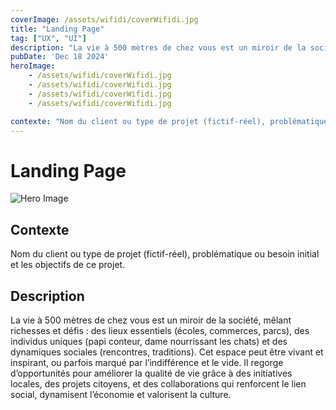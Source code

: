 ```yaml
---
coverImage: /assets/wifidi/coverWifidi.jpg
title: "Landing Page"
tag: ["UX", "UI"]
description: "La vie à 500 mètres de chez vous est un miroir de la société, mêlant richesses et défis : des lieux essentiels (écoles, commerces, parcs), des individus uniques (papi conteur, dame nourrissant les chats) et des dynamiques sociales (rencontres, traditions). Cet espace peut être vivant et inspirant, ou parfois marqué par l’indifférence et le vide. Il regorge d’opportunités pour améliorer la qualité de vie grâce à des initiatives locales, des projets citoyens, et des collaborations qui renforcent le lien social, dynamisent l’économie et valorisent la culture."
pubDate: 'Dec 18 2024'
heroImage:
    - /assets/wifidi/coverWifidi.jpg
    - /assets/wifidi/coverWifidi.jpg
    - /assets/wifidi/coverWifidi.jpg
    - /assets/wifidi/coverWifidi.jpg

contexte: "Nom du client ou type de projet (fictif-réel), problématique ou besoin initial et les objectifs de ce projet"
---
```


# Landing Page

![Hero Image](/assets/wifidi/coverWifidi.jpg)

## Contexte
Nom du client ou type de projet (fictif-réel), problématique ou besoin initial et les objectifs de ce projet.

## Description

La vie à 500 mètres de chez vous est un miroir de la société, mêlant richesses et défis : des lieux essentiels (écoles, commerces, parcs), des individus uniques (papi conteur, dame nourrissant les chats) et des dynamiques sociales (rencontres, traditions). Cet espace peut être vivant et inspirant, ou parfois marqué par l’indifférence et le vide. Il regorge d’opportunités pour améliorer la qualité de vie grâce à des initiatives locales, des projets citoyens, et des collaborations qui renforcent le lien social, dynamisent l’économie et valorisent la culture.